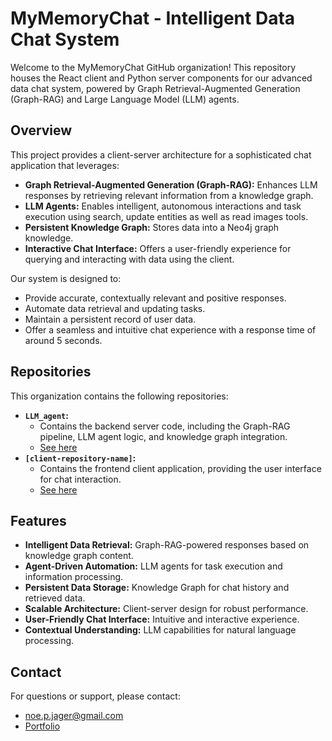 # MyMemoryChat - Intelligent Data Chat System

Welcome to the MyMemoryChat GitHub organization! This repository houses the React client and Python server components for our advanced data chat system, powered by Graph Retrieval-Augmented Generation (Graph-RAG) and Large Language Model (LLM) agents.

## Overview

This project provides a client-server architecture for a sophisticated chat application that leverages:

* **Graph Retrieval-Augmented Generation (Graph-RAG):** Enhances LLM responses by retrieving relevant information from a knowledge graph.
* **LLM Agents:** Enables intelligent, autonomous interactions and task execution using search, update entities as well as read images tools.
* **Persistent Knowledge Graph:** Stores data into a Neo4j graph knowledge.
* **Interactive Chat Interface:** Offers a user-friendly experience for querying and interacting with data using the client.

Our system is designed to:

* Provide accurate, contextually relevant and positive responses.
* Automate data retrieval and updating tasks.
* Maintain a persistent record of user data.
* Offer a seamless and intuitive chat experience with a response time of around 5 seconds.

## Repositories

This organization contains the following repositories:

* **`LLM_agent`:**
    * Contains the backend server code, including the Graph-RAG pipeline, LLM agent logic, and knowledge graph integration.
    * [See here](https://github.com/MyMemoryChat/LLM_agent)
* **`[client-repository-name]`:**
    * Contains the frontend client application, providing the user interface for chat interaction.
    * [See here](https://github.com/MyMemoryChat/Client)

## Features

* **Intelligent Data Retrieval:** Graph-RAG-powered responses based on knowledge graph content.
* **Agent-Driven Automation:** LLM agents for task execution and information processing.
* **Persistent Data Storage:** Knowledge Graph for chat history and retrieved data.
* **Scalable Architecture:** Client-server design for robust performance.
* **User-Friendly Chat Interface:** Intuitive and interactive experience.
* **Contextual Understanding:** LLM capabilities for natural language processing.

## Contact

For questions or support, please contact:

* [noe.p.jager@gmail.com](mailto:noe.p.jager@gmail.com)
* [Portfolio](https://elnukakujo.github.io/)
